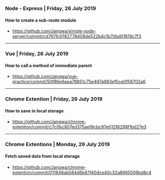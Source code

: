 ### Node - Express | Friday, 26 July 2019
#### How to create a sub-route module
- https://github.com/Jangwa/simple-node-server/commit/cd767fc0182778408de522b4c1b70bd01619c7f3
---
### Vue | Friday, 26 July 2019
#### How to call a method of immediate parent
- https://github.com/Jangwa/vue-practice/commit/50f86e6aea78851c75e497a983ef5ce0f58702a6
---
### Chrome Extention | Friday, 26 July 2019
#### How to save in local storage
- https://github.com/Jangwa/chrome-extention/commit/c7c0bc807ed375ae18cbc97e012f6298f1bd27e3
---
### Chrome Extentions | Monday, 29 July 2019
#### Fetch saved data from local storage
- https://github.com/Jangwa/chrome-extention/commit/011848ab584d6b87f40dce40c32a8665509bd8c4
